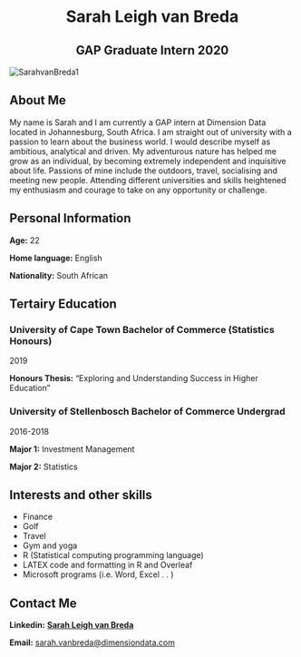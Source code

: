  <center> <h1> Sarah Leigh van Breda </h1> </center>
 <center> <h2> GAP Graduate Intern 2020 </h2> </center>
 

![SarahvanBreda1](https://user-images.githubusercontent.com/64779765/81168276-fbc3c900-8f96-11ea-87ff-364ba71e3698.png) 
 
## About Me

My name is Sarah and I am currently a GAP intern at Dimension Data located in Johannesburg, South Africa.  I am straight out of university with a passion to learn about the business world.  I would describe myself as ambitious, analytical and driven.  My adventurous nature has helped me grow as an individual, by becoming extremely independent and inquisitive about life.  Passions of mine include the outdoors, travel, socialising and meeting new people. Attending different universities and skills heightened my enthusiasm and courage to take on any opportunity or challenge. 


## Personal Information

**Age:** 22 

**Home language:** English 

**Nationality:** South African 



## Tertairy Education

### University of Cape Town Bachelor of Commerce (Statistics Honours) 

2019 

**Honours Thesis:** “Exploring and Understanding Success in Higher Education” 
 



### University of Stellenbosch Bachelor of Commerce Undergrad

2016-2018 

**Major 1:** Investment Management 

**Major 2:** Statistics 


## Interests and other skills

- Finance 
- Golf 
- Travel 
- Gym and yoga 
- R (Statistical computing programming language) 
- LATEX code and formatting in R and Overleaf 
- Microsoft programs (i.e. Word, Excel . . ) 



## Contact Me

**Linkedin:** [**Sarah Leigh van Breda**](https://www.linkedin.com/in/sarah-leigh-van-breda-2298171a1/)

**Email:** <sarah.vanbreda@dimensiondata.com>


